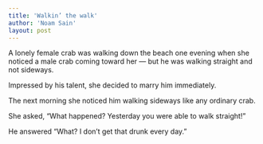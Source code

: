 ```yaml
---
title: 'Walkin’ the walk'
author: 'Noam Sain'
layout: post
---
```


A lonely female crab was walking down the beach one evening when she noticed a male crab coming toward her — but he was walking straight and not sideways.  
  
Impressed by his talent, she decided to marry him immediately.

The next morning she noticed him walking sideways like any ordinary crab.

She asked, “What happened? Yesterday you were able to walk straight!”

He answered “What? I don’t get that drunk every day.”